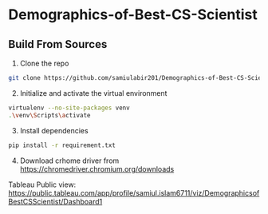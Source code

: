 # Demographics-of-Best-CS-Scientist

## Build From Sources

1. Clone the repo

```bash
git clone https://github.com/samiulabir201/Demographics-of-Best-CS-Scientist
```

2. Initialize and activate the virtual environment

```bash
virtualenv --no-site-packages venv
.\venv\Scripts\activate
```

3. Install dependencies

```bash
pip install -r requirement.txt
```

4. Download crhome driver from https://chromedriver.chromium.org/downloads
   
Tableau Public view: https://public.tableau.com/app/profile/samiul.islam6711/viz/DemographicsofBestCSScientist/Dashboard1
